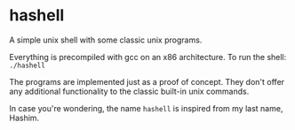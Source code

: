 # hashell
A simple unix shell with some classic unix programs.

Everything is precompiled with gcc on an x86 architecture. To run the shell: `./hashell`

The programs are implemented just as a proof of concept. They don't offer any additional functionality to the classic built-in unix commands.

In case you're wondering, the name `hashell` is inspired from my last name, Hashim.
